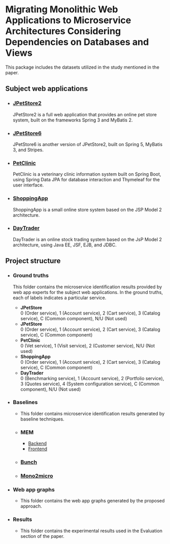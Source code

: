 # Migrating Monolithic Web Applications to Microservice Architectures Considering Dependencies on Databases and Views
 
This package includes the datasets utilized in the study mentioned in the paper.

## Subject web applications
+ ### [JPetStore2](https://github.com/KimJongSung/jPetStore)
  JPetStore2 is a full web application that provides an online pet store system, built on the frameworks Spring 3 and MyBatis 2.
+ ### [JPetStore6](https://github.com/mybatis/jpetstore-6)
  JPetStore6 is another version of JPetStore2, built on Spring 5, MyBatis 3, and Stripes.
+ ### [PetClinic](https://github.com/spring-projects/spring-petclinic)
  PetClinic is a veterinary clinic information system built on Spring Boot, using Spring Data JPA for database interaction and Thymeleaf for the user interface. 
+ ### [ShoppingApp](https://github.com/manhduydl/Shopping-web-Jsp-Servlet)
  ShoppingApp is a small online store system  based on the JSP Model 2 architecture.
+ ### [DayTrader](https://github.com/WASdev/sample.daytrader7)
  DayTrader is an online stock trading system based on the JsP Model 2 architecture, using Java EE, JSF, EJB, and JDBC.
## Project structure
+ ### Ground truths
  This folder contains the microservice identification results provided by web app experts for the subject web applications.
  In the ground truths, each of labels indicates a particular service.
  
    - **JPetStore**\
  0 (Order service), 1 (Account service), 2 (Cart service), 3 (Catalog service), C (Common component), N/U (Not used)
    - **JPetStore**\
      0 (Order service), 1 (Account service), 2 (Cart service), 3 (Catalog service), C (Common component)
    - **PetClinic**\
      0 (Vet service), 1 (Visit service), 2 (Customer service), N/U (Not used)
    - **ShoppingApp**\
      0 (Order service), 1 (Account service), 2 (Cart service), 3 (Catalog service), C (Common component)
    - **DayTrader**\
      0 (Benchmarking service), 1 (Account service), 2 (Portfolio service), 3 (Quotes service), 4 (System configuration service), C (Common component), N/U (Not used)
+ ### Baselines
    - This folder contains microservice identification results generated by baseline techniques.
    - ### **MEM** 
        + [Backend](https://github.com/gmazlami/microserviceExtraction-backend)
        + [Frontend](https://github.com/gmazlami/microserviceExtraction-frontend)
    - ### [**Bunch**](https://github.com/ArchitectingSoftware/Bunch)
    - ### [**Mono2micro**](https://github.com/rahlk/ASE21-Tutorial)
+ ### Web app graphs
    - This folder contains the web app graphs generated by the proposed approach.
+ ### Results
    - This folder contains the experimental results used in the Evaluation section of the paper.

